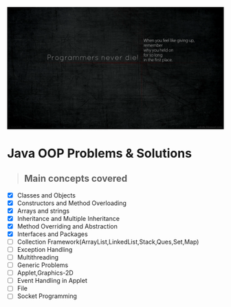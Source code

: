 

<!-- ![Java](Image/java.png) -->

<img align="center"  src="Image/java1.png" style="margin:auto;">


# Java OOP Problems & Solutions

> ## Main concepts covered

- [x] Classes and Objects
- [x] Constructors and Method Overloading
- [x] Arrays and strings
- [x] Inheritance and Multiple Inheritance
- [x] Method Overriding and Abstraction
- [x] Interfaces and Packages
- [ ] Collection Framework(ArrayList,LinkedList,Stack,Ques,Set,Map)
- [ ] Exception Handling
- [ ] Multithreading
- [ ] Generic Problems
- [ ] Applet,Graphics-2D
- [ ] Event Handling in Applet
- [ ] File
- [ ] Socket Programming